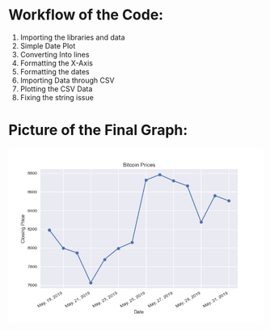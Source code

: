 # Workflow of the Code:
1. Importing the libraries and data
2. Simple Date Plot
3. Converting Into lines
4. Formatting the X-Axis
5. Formatting the dates
6. Importing Data through CSV
7. Plotting the CSV Data
8. Fixing the string issue

# Picture of the Final Graph:
![Final Image](TimeSeries.png)
